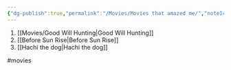 ```yaml
---
{"dg-publish":true,"permalink":"/Movies/Movies that amazed me/","noteIcon":"","created":"2023-05-16T21:34:21.000+05:30","updated":"2023-12-08T13:08:28.094+05:30"}
---
```



1. [[Movies/Good Will Hunting\|Good Will Hunting]]
2. [[Before Sun Rise\|Before Sun Rise]]
3. [[Hachi the dog\|Hachi the dog]]

#movies 